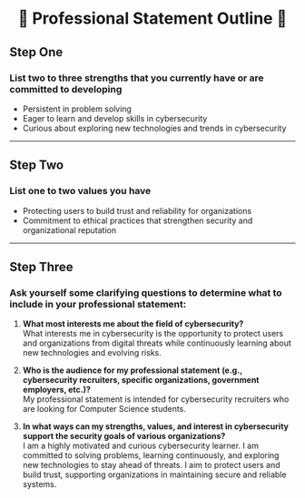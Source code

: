 <h1 align="center">📄 Professional Statement Outline 📄</h1>

## Step One
<h3 align='left'>List two to three strengths that you currently have or are committed to developing</h3>

- Persistent in problem solving  
- Eager to learn and develop skills in cybersecurity  
- Curious about exploring new technologies and trends in cybersecurity  

---

## Step Two
<h3 align='left'>List one to two values you have</h3>

- Protecting users to build trust and reliability for organizations  
- Commitment to ethical practices that strengthen security and organizational reputation  

---

## Step Three
<h3 align='left'>Ask yourself some clarifying questions to determine what to include in your professional statement:</h3>

1. **What most interests me about the field of cybersecurity?**  
   What interests me in cybersecurity is the opportunity to protect users and organizations from digital threats while continuously learning about new technologies and evolving risks.

2. **Who is the audience for my professional statement (e.g., cybersecurity recruiters, specific organizations, government employers, etc.)?**  
   My professional statement is intended for cybersecurity recruiters who are looking for Computer Science students.

3. **In what ways can my strengths, values, and interest in cybersecurity support the security goals of various organizations?**  
   I am a highly motivated and curious cybersecurity learner. I am committed to solving problems, learning continuously, and exploring new technologies to stay ahead of threats. I aim to protect users and build trust, supporting organizations in maintaining secure and reliable systems.